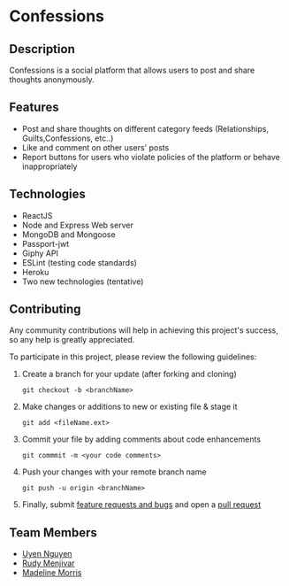 # Confessions

## Description
Confessions is a social platform that allows users to post and share thoughts anonymously.

## Features
* Post and share thoughts on different category feeds (Relationships, Guilts,Confessions, etc..)
* Like and comment on other users' posts
* Report buttons for users who violate policies of the platform or behave inappropriately

## Technologies
* ReactJS
* Node and Express Web server
* MongoDB and Mongoose
* Passport-jwt
* Giphy API
* ESLint (testing code standards)
* Heroku
* Two new technologies (tentative)

## Contributing
    
Any community contributions will help in achieving this project's success, so any help is greatly appreciated.
    
To participate in this project, please review the following guidelines:
    
1. Create a branch for your update (after forking and cloning)
    
   `git checkout -b <branchName>`
    
2. Make changes or additions to new or existing file & stage it
    
   `git add <fileName.ext>`
    
3. Commit your file by adding comments about code enhancements
    
   `git commmit -m <your code comments>`
    
4. Push your changes with your remote branch name
    
   `git push -u origin <branchName>`
    
5. Finally, submit [feature requests and bugs](https://github.com/Rudy-Menjivar/budget-app/issues) and open a [pull request](https://github.com/Rudy-Menjivar/budget-app/pulls)
    

## Team Members
* <a href="https://github.com/uyennguyen30696" target="_blank">Uyen Nguyen</a>
* <a href="https://github.com/Rudy-Menjivar" target="_blank">Rudy Menjivar</a>
* <a href="https://github.com/madehopemorr" target="_blank">Madeline Morris</a>